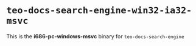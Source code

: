 # `teo-docs-search-engine-win32-ia32-msvc`

This is the **i686-pc-windows-msvc** binary for `teo-docs-search-engine`
